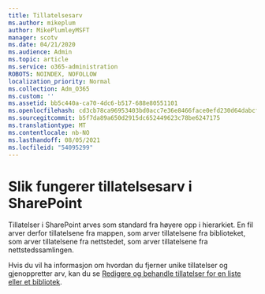 ```yaml
---
title: Tillatelsesarv
ms.author: mikeplum
author: MikePlumleyMSFT
manager: scotv
ms.date: 04/21/2020
ms.audience: Admin
ms.topic: article
ms.service: o365-administration
ROBOTS: NOINDEX, NOFOLLOW
localization_priority: Normal
ms.collection: Adm_O365
ms.custom: ''
ms.assetid: bb5c440a-ca70-4dc6-b517-688e80551101
ms.openlocfilehash: cd3cb78ca96953403bd0acc7e36e8466face0efd230d64dabcf055185c8ab12a
ms.sourcegitcommit: b5f7da89a650d2915dc652449623c78be6247175
ms.translationtype: MT
ms.contentlocale: nb-NO
ms.lasthandoff: 08/05/2021
ms.locfileid: "54095299"
---
```

# <a name="how-permissions-inheritance-works-in-sharepoint"></a>Slik fungerer tillatelsesarv i SharePoint

Tillatelser i SharePoint arves som standard fra høyere opp i hierarkiet. En fil arver derfor tillatelsene fra mappen, som arver tillatelsene fra biblioteket, som arver tillatelsene fra nettstedet, som arver tillatelsene fra nettstedssamlingen.
  
Hvis du vil ha informasjon om hvordan du fjerner unike tillatelser og gjenoppretter arv, kan du se [Redigere og behandle tillatelser for en liste eller et bibliotek](https://go.microsoft.com/fwlink/?linkid=869946).
  

